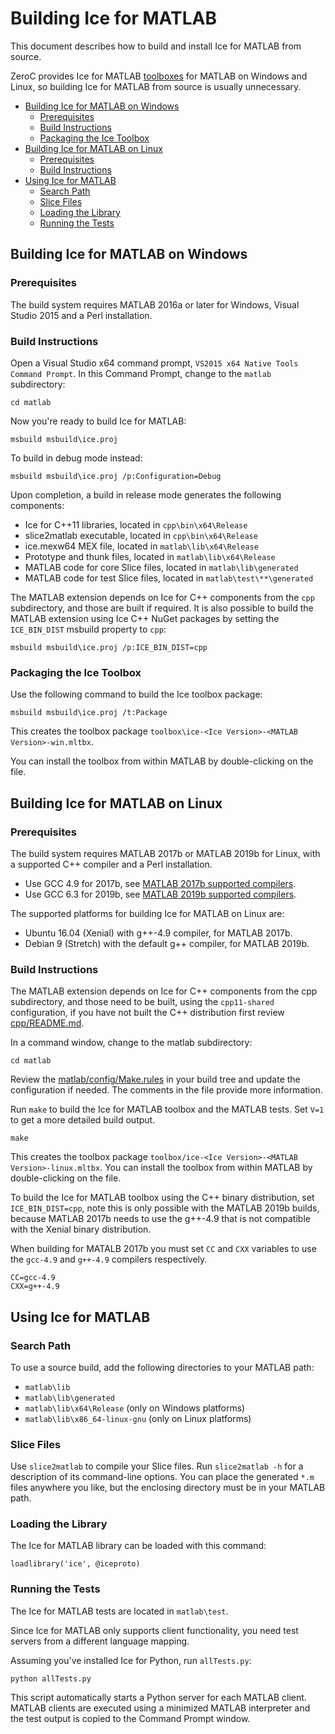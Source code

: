 # Building Ice for MATLAB

This document describes how to build and install Ice for MATLAB from source.

ZeroC provides Ice for MATLAB [toolboxes][1] for MATLAB on Windows and Linux, so building Ice for MATLAB from source is
usually unnecessary.

* [Building Ice for MATLAB on Windows](#building-ice-for-matlab-on-windows)
  * [Prerequisites](#prerequisites)
  * [Build Instructions](#build-instructions)
  * [Packaging the Ice Toolbox](#packaging-the-ice-toolbox)
* [Building Ice for MATLAB on Linux](#building-ice-for-matlab-on-linux)
  * [Prerequisites](#prerequisites-1)
  * [Build Instructions](#build-instructions-1)
* [Using Ice for MATLAB](#using-ice-for-matlab)
  * [Search Path](#search-path)
  * [Slice Files](#slice-files)
  * [Loading the Library](#loading-the-library)
  * [Running the Tests](#running-the-tests)

## Building Ice for MATLAB on Windows

### Prerequisites

The build system requires MATLAB 2016a or later for Windows, Visual Studio 2015
and a Perl installation.

### Build Instructions

Open a Visual Studio x64 command prompt, `VS2015 x64 Native Tools Command Prompt`. In this Command Prompt, change to the
`matlab` subdirectory:

```
cd matlab
```

Now you're ready to build Ice for MATLAB:
```
msbuild msbuild\ice.proj
```

To build in debug mode instead:
```
msbuild msbuild\ice.proj /p:Configuration=Debug
```

Upon completion, a build in release mode generates the following components:

 - Ice for C++11 libraries, located in `cpp\bin\x64\Release`
 - slice2matlab executable, located in `cpp\bin\x64\Release`
 - ice.mexw64 MEX file, located in `matlab\lib\x64\Release`
 - Prototype and thunk files, located in `matlab\lib\x64\Release`
 - MATLAB code for core Slice files, located in `matlab\lib\generated`
 - MATLAB code for test Slice files, located in `matlab\test\**\generated`

The MATLAB extension depends on Ice for C++ components from the `cpp`
subdirectory, and those are built if required. It is also possible to build the
MATLAB extension using Ice C++ NuGet packages by setting the `ICE_BIN_DIST`
msbuild property to `cpp`:

```
msbuild msbuild\ice.proj /p:ICE_BIN_DIST=cpp
```

### Packaging the Ice Toolbox

Use the following command to build the Ice toolbox package:
```
msbuild msbuild\ice.proj /t:Package
```

This creates the toolbox package `toolbox\ice-<Ice Version>-<MATLAB Version>-win.mltbx`.

You can install the toolbox from within MATLAB by double-clicking on the file.

## Building Ice for MATLAB on Linux

### Prerequisites

The build system requires MATLAB 2017b or MATLAB 2019b for Linux, with a supported C++ compiler and a Perl installation.

* Use GCC 4.9 for 2017b, see [MATLAB 2017b supported compilers][2].
* Use GCC 6.3 for 2019b, see [MATLAB 2019b supported compilers][3].

The supported platforms for building Ice for MATLAB on Linux are:

* Ubuntu 16.04 (Xenial) with g++-4.9 compiler, for MATLAB 2017b.
* Debian 9 (Stretch) with the default g++ compiler, for MATLAB 2019b.

### Build Instructions

The MATLAB extension depends on Ice for C++ components from the cpp subdirectory, and those need to be built, using the
`cpp11-shared` configuration, if you have not built the C++ distribution first review [cpp/README.md](../cpp/README.md).

In a command window, change to the matlab subdirectory:

```
cd matlab
```

Review the [matlab/config/Make.rules](config/Make.rules) in your build tree and update the configuration if needed. The
comments in the file provide more information.

Run `make` to build the Ice for MATLAB toolbox and the MATLAB tests. Set `V=1` to get a more detailed build output.

```
make
```

This creates the toolbox package `toolbox/ice-<Ice Version>-<MATLAB Version>-linux.mltbx`. You can install the toolbox from
within MATLAB by double-clicking on the file.

To build the Ice for MATLAB toolbox using the C++ binary distribution, set `ICE_BIN_DIST=cpp`, note this is only possible
with the MATLAB 2019b builds, because MATLAB 2017b needs to use the g++-4.9 that is not compatible with the Xenial
binary distribution.

When building for MATALB 2017b you must set `CC` and `CXX` variables to use the `gcc-4.9` and `g++-4.9` compilers
respectively.

```
CC=gcc-4.9
CXX=g++-4.9
```

## Using Ice for MATLAB

### Search Path

To use a source build, add the following directories to your MATLAB path:
 - `matlab\lib`
 - `matlab\lib\generated`
 - `matlab\lib\x64\Release` (only on Windows platforms)
 - `matlab\lib\x86_64-linux-gnu` (only on Linux platforms)

### Slice Files

Use `slice2matlab` to compile your Slice files. Run `slice2matlab -h` for a description of its command-line options. You
can place the generated `*.m` files anywhere you like, but the enclosing directory must be in your MATLAB path.

### Loading the Library

The Ice for MATLAB library can be loaded with this command:
```
loadlibrary('ice', @iceproto)
```

### Running the Tests

The Ice for MATLAB tests are located in `matlab\test`.

Since Ice for MATLAB only supports client functionality, you need test servers from a different language mapping.

Assuming you've installed Ice for Python, run `allTests.py`:

```
python allTests.py
```

This script automatically starts a Python server for each MATLAB client. MATLAB clients are executed using a minimized
MATLAB interpreter and the test output is copied to the Command Prompt window.

[1]: https://zeroc.com/downloads/ice
[2]: https://www.mathworks.com/content/dam/mathworks/mathworks-dot-com/support/sysreq/files/SystemRequirements-Release2017b_SupportedCompilers.pdf
[3]: https://www.mathworks.com/content/dam/mathworks/mathworks-dot-com/support/sysreq/files/system-requirements-release-2019b-supported-compilers.pdf
